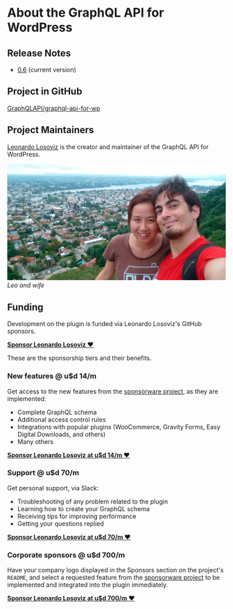# About the GraphQL API for WordPress

## Release Notes

- [0.6](release-notes/0.6.md) (current version)

## Project in GitHub

[GraphQLAPI/graphql-api-for-wp](https://github.com/GraphQLAPI/graphql-api-for-wp/)

## Project Maintainers

[Leonardo Losoviz](https://leoloso.com) is the creator and maintainer of the GraphQL API for WordPress.

![Leo and wife](../images/jun-e-leo.jpg)<br/>_Leo and wife_

## Funding

Development on the plugin is funded via Leonardo Losoviz's GitHub sponsors.

**[Sponsor Leonardo Losoviz ❤️](https://github.com/sponsors/leoloso/)**

These are the sponsorship tiers and their benefits.

<!-- ### New features + Instructional videos @ u$d 14/m -->
### New features @ u$d 14/m

Get access to the new features from the [sponsorware project](https://github.com/GraphQLAPI/graphql-api-for-wp/projects/2), as they are implemented:

- Complete GraphQL schema
- Additional access control rules
- Integrations with popular plugins (WooCommerce, Gravity Forms, Easy Digital Downloads, and others)
- Many others

<!-- Also get access to instructional videos, on topics such as:

- How to create a GraphQL schema
- Strategies for caching
- Improving performance
- Evolving the schema -->

**[Sponsor Leonardo Losoviz at u$d 14/m ❤️](https://github.com/sponsors/leoloso/sponsorships?sponsor=leoloso&tier_id=41767&preview=false)**

### Support @ u$d 70/m

Get personal support, via Slack:

- Troubleshooting of any problem related to the plugin
- Learning how to create your GraphQL schema
- Receiving tips for improving performance
- Getting your questions replied

**[Sponsor Leonardo Losoviz at u$d 70/m ❤️](https://github.com/sponsors/leoloso/sponsorships?sponsor=leoloso&tier_id=41769&preview=false)**

### Corporate sponsors @ u$d 700/m

Have your company logo displayed in the Sponsors section on the project's `README`, and select a requested feature from the [sponsorware project](https://github.com/GraphQLAPI/graphql-api-for-wp/projects/2) to be implemented and integrated into the plugin immediately.

**[Sponsor Leonardo Losoviz at u$d 700/m ❤️](https://github.com/sponsors/leoloso/sponsorships?sponsor=leoloso&tier_id=41770&preview=false)**
